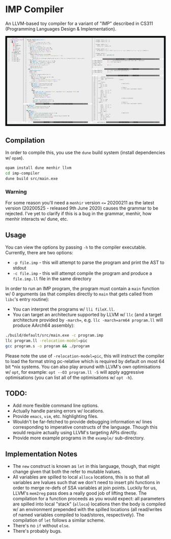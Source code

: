 # IMP Compiler
An LLVM-based toy compiler for a variant of "IMP" described in CS311 (Programming Languages Design & Implementation). 

![screenshot](meta/screen.png)

## Compilation
In order to compile this, you use the `dune` build system (install dependencies w/ `opam`).
```bash
opam install dune menhir llvm
cd imp-compiler
dune build src/main.exe
```

### Warning
For some reason you'll need a `menhir` version `<=` 20200211 as the latest version (20200525 - released 9th June 2020) causes the grammar to be rejected. I've yet to clarify if this is a bug in the grammar, menhir, how menhir interacts w/ dune, etc.

## Usage
You can view the options by passing `-h` to the compiler executable.
Currently, there are two options:
- `-p file.imp` - this will attempt to parse the program and print the AST to stdout
- `-c file.imp` - this will attempt compile the program and produce a `file.imp.ll` file in the same directory

In order to run an IMP program, the program must contain a `main` function w/ 0 arguments (as that compiles directly to `main` that gets called from `libc`'s entry routine):

- You can interpret the programs w/ `lli fileX.ll`.
- You can target an architecture supported by LLVM w/ `llc` (and a target architecture provided by `-march=`, e.g. `llc -march=arm64 program.ll` will produce AArch64 assembly):
```bash
./build/default/src/main.exe -c program.imp
llc program.ll -relocation-model=pic
gcc program.s -o program && ./program
```
Please note the use of `-relocation-model=pic`, this will instruct the compiler to load the format string pc-relative which is required by default on most 64 bit *nix systems.
You can also play around with LLVM's own optimisations w/ `opt`, for example: `opt --O3 program.ll -S` will apply aggressive optimisations (you can list all of the optimisations w/ `opt -h`).

## TODO:
- Add more flexible command line options.
- Actually handle parsing errors w/ locations.
- Provide `emacs`, `vim`, etc. highlighting files.
- Wouldn't be far-fetched to provide debugging information w/ lines corresponding to imperative constructs of the language. Though this would require actually using LLVM's targeting APIs directly.
- Provide more example programs in the `example/` sub-directory.

## Implementation Notes 
- The `new` construct is known as `let` in this language, though, that might change given that both the refer to mutable lvalues.
- All variables are spilled to local `alloca` locations, this is so that all variables are lvalues such that we don't need to insert phi functions in order to merge re-defs of SSA variables at join points. Luckily for us, LLVM's `mem2reg` pass does a really good job of lifting these. The compilation for a function proceeds as you would expect: all parameters are spilled into local "stack" (`alloca`) locations then the body is compiled w/ an environment prepended with the spilled locations (all read/writes of named variables compiled to load/stores, respectively). The compilation of `let` follows  a similar scheme.
- There's no `if` without `else`.
- There's probably bugs. 
